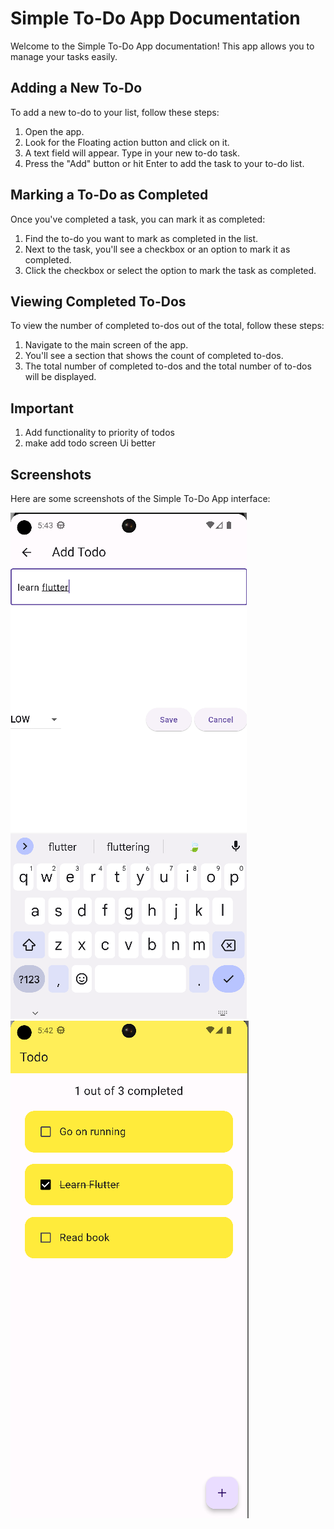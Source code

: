 # Simple To-Do App Documentation

Welcome to the Simple To-Do App documentation! This app allows you to manage your tasks easily.

## Adding a New To-Do

To add a new to-do to your list, follow these steps:

1. Open the app.
2. Look for the Floating action button and click on it.
3. A text field will appear. Type in your new to-do task.
4. Press the "Add" button or hit Enter to add the task to your to-do list.

## Marking a To-Do as Completed

Once you've completed a task, you can mark it as completed:

1. Find the to-do you want to mark as completed in the list.
2. Next to the task, you'll see a checkbox or an option to mark it as completed.
3. Click the checkbox or select the option to mark the task as completed.

## Viewing Completed To-Dos

To view the number of completed to-dos out of the total, follow these steps:

1. Navigate to the main screen of the app.
2. You'll see a section that shows the count of completed to-dos.
3. The total number of completed to-dos and the total number of to-dos will be displayed.

## Important
1. Add functionality to priority of todos
2. make add todo screen Ui better 

## Screenshots

Here are some screenshots of the Simple To-Do App interface:

![Adding a New To-Do](./assets/add_todo.png)
![Marking a To-Do as Completed](./assets/todo_screen.png)
